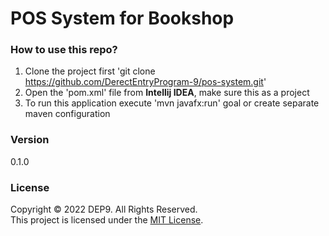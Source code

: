 # POS System for Bookshop

### How to use this repo?
1. Clone the project first 'git clone https://github.com/DerectEntryProgram-9/pos-system.git'
2. Open the 'pom.xml' file from **Intellij IDEA**, make sure this as a project
3. To run this application execute 'mvn javafx:run' goal or create separate maven configuration

### Version
0.1.0

### License

Copyright &copy; 2022 DEP9. All Rights Reserved.<br>
This project is licensed  under the [MIT License](LICENSE.txt).
